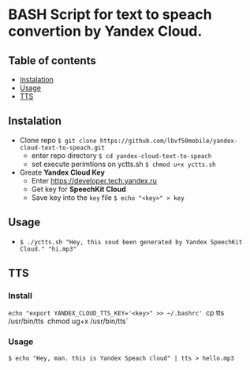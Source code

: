 # BASH Script for text to speach convertion by Yandex Cloud.

## Table of contents
- [Instalation](#instalation)
- [Usage](#usage)
- [TTS](#tts)

## Instalation
- Clone repo `$ git clone https://github.com/lbvf50mobile/yandex-cloud-text-to-speach.git`
    - enter repo directory `$ cd yandex-cloud-text-to-speach`
    - set execute perimtions on yctts.sh `$ chmod u+x yctts.sh`
- Greate **Yandex Cloud Key**
    - Enter https://developer.tech.yandex.ru
    - Get key for **SpeechKit Cloud**
    - Save key into the `key` file `$ echo "<key>" > key`

## Usage
- `$ ./yctts.sh "Hey, this soud been generated by Yandex SpeechKit Cloud." "hi.mp3"`

## TTS

### Install
`echo "export YANDEX_CLOUD_TTS_KEY='<key>" >> ~/.bashrc'
`cp tts /usr/bin/tts`
`chmod ug+x /usr/bin/tts`

### Usage
`$ echo "Hey, man. this is Yandex Speach cloud" | tts > hello.mp3`
